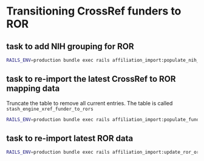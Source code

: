 # Transitioning CrossRef funders to ROR

## task to add NIH grouping for ROR

```bash
RAILS_ENV=production bundle exec rails affiliation_import:populate_nih_ror_group
```

## task to re-import the latest CrossRef to ROR mapping data

Truncate the table to remove all current entries.  The table is called `stash_engine_xref_funder_to_rors`

```bash
RAILS_ENV=production bundle exec rails affiliation_import:populate_funder_ror_mapping /path/to/file
```

## task to re-import latest ROR data

```bash
RAILS_ENV=production bundle exec rails affiliation_import:update_ror_orgs  
```